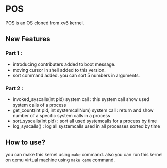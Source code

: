 POS
======

POS is an OS cloned from xv6 kernel.


New Features 
------

### Part 1 : 
* introducing contributers added to boot message.
* moving cursor in shell added to this version.
* sort command added. you can sort 5 numbers in arguments.
### Part 2 :
* invoked_syscalls(int pid) system call : this system call show used system calls of a process
* get_count(int pid, int systemcallNum) system call : return and show number of a specific system calls in a process 
* sort_syscalls(int pid) : sort all used systemcalls for a process by time 
* log_syscalls() : log all systemcalls used in all processes sorted by time 


How to use? 
------

you can make this kernel using `make` command.
also you can run this kernel on qemu virtual machine using `make qemu` command.


